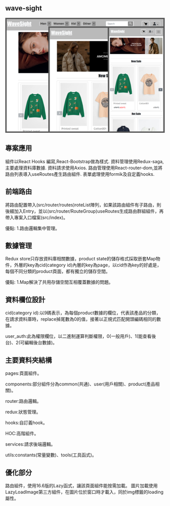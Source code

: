 ## wave-sight

![image](https://github.com/FelixMitsui/wave-sight/blob/main/public/assets/images/bind_221031.png?raw=true)

## 專案應用

組件以React Hooks 編寫,React-Bootstrap做為樣式.
資料管理使用Redux-saga,主要處理資料庫數據.
資料請求使用Axios.
路由管理使用React-router-dom,並將路由列表導入useRoutes產生路由組件.
表單處理使用formik及自定義hooks.

## 前端路由

將路由配置帶入(src/router/routes)roteList陣列，如果該路由組件有子路由，則後綴加入Entry，並以(src/router/RouteGroup)useRoutes生成路由群組組件，再帶入專案入口檔案(src/index)。

 優點:
1.路由邏輯集中管理。

## 數據管理

Redux store只存放資料庫相關數據，product state的儲存格式採取嵌套Map物件，外層的key為cid(category id)內層的key為page，以cid作為key的好處是，每個不同分類的product頁面，都有獨立的儲存空間。

 優點:
1.Map解決了共用存儲空間互相覆蓋數據的問題。

## 資料欄位設計

 cid(category id):以9碼表示，為每個product數據的欄位，代表該產品的分類，在請求資料庫時，replace掉尾數為0的值，接著以正規式匹配開頭編碼相同的數據。

 user_auth:此為權限欄位，以二進制運算判斷權限，0(一般用戶)、1(能查看後台)、2(可編輯後台數據)。

## 主要資料夾結構

 pages:頁面組件。
 
 components:部分組件分為common(共通)、user(用戶相關)、product(產品相關)。
 
 router:路由邏輯。
 
 redux:狀態管理。
 
 hooks:自訂義hook。
 
 HOC:高階組件。
 
 services:請求後端邏輯。
 
 utils:constants(常量變數)、tools(工具函式)。

## 優化部分

路由組件，使用16.6版的Lazy函式，讓該頁面組件能按需加載。
圖片加載使用LazyLoadImage第三方組件，在圖片位於窗口時才載入，同於img標籤的loading屬性。
